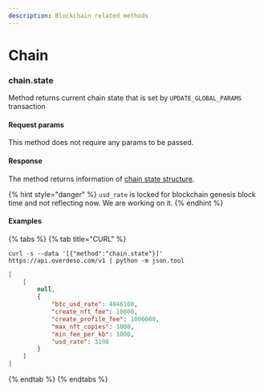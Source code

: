 ```yaml
---
description: Blockchain related methods
---
```


# Chain

### chain.state

Method returns current chain state that is set by `UPDATE_GLOBAL_PARAMS` transaction

#### Request params

This method does not require any params to be passed.

#### Response

The method returns information of [chain state structure](structures.md#chain-state).

{% hint style="danger" %}
`usd_rate` is locked for blockchain genesis block time and not reflecting now. We are working on it.
{% endhint %}

#### Examples

{% tabs %}
{% tab title="CURL" %}
```shell
curl -s --data '[{"method":"chain.state"}]' https://api.overdeso.com/v1 | python -m json.tool
```

```json
[
    [
        null,
        {
            "btc_usd_rate": 4846100,
            "create_nft_fee": 10000,
            "create_profile_fee": 1000000,
            "max_nft_copies": 1000,
            "min_fee_per_kb": 1000,
            "usd_rate": 3198
        }
    ]
]
```
{% endtab %}
{% endtabs %}
